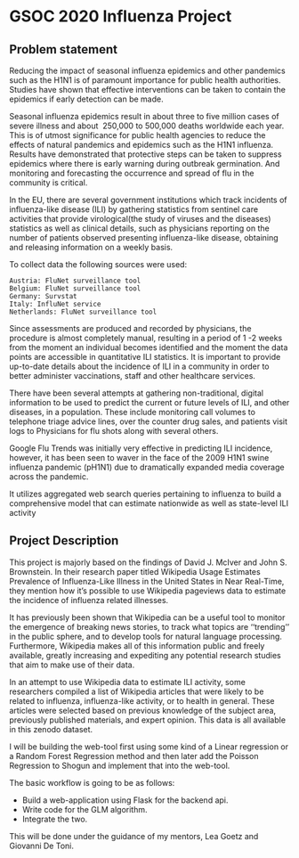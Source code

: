 # GSOC 2020 Influenza Project

## Problem statement
Reducing the impact of seasonal influenza epidemics and other pandemics such as the H1N1 is of paramount importance for public health authorities. Studies have shown that effective interventions can be taken to contain the epidemics if early detection can be made.

Seasonal influenza epidemics result in about three to five million cases of severe illness and about ​ 250,000 to 500,000 deaths worldwide each year. This is of utmost significance for public health agencies to reduce the effects of natural pandemics and epidemics such as the H1N1 influenza. Results have demonstrated that protective steps can be taken to suppress epidemics where there is early warning during outbreak germination. And monitoring and forecasting the occurrence and spread of flu in the community is critical.

In the EU, there are several government institutions which track incidents of influenza-like disease (ILI)​ by gathering statistics from sentinel care activities that provide virological(the study of viruses and the diseases) statistics as well as clinical details, such as physicians reporting on the number of patients observed presenting influenza-like disease, obtaining and releasing information on a weekly basis.

To collect data the following sources were used:

    Austria: FluNet surveillance tool
    Belgium: FluNet surveillance tool
    Germany: Survstat
    Italy: InfluNet service
    Netherlands: FluNet surveillance tool

Since assessments are produced and recorded by physicians, the procedure is almost completely manual, resulting in a period of 1 -2 weeks​ from the moment an individual becomes identified and the moment the data points are accessible in quantitative ILI statistics. It is important to provide up-to-date details about the incidence of ILI in a community in order to better administer vaccinations, staff and other healthcare services.

There have been several attempts at gathering non-traditional, digital information to be used to predict the current or future levels of ILI, and other diseases, in a population.
These include monitoring call volumes to telephone triage advice lines, over the counter drug sales, and patients visit logs to Physicians for flu shots along with several others.

Google Flu Trends was initially very effective in predicting ILI incidence, however, it has been seen to waver in the face of the 2009 H1N1 swine influenza pandemic (pH1N1) due to dramatically expanded media coverage across the pandemic.

It utilizes aggregated web search queries pertaining to influenza to build a comprehensive model that can estimate nationwide
as well as state-level ILI activity

## Project Description
This project is majorly based on the findings of David J. McIver and John S. Brownstein. In their research paper titled Wikipedia Usage Estimates Prevalence of Influenza-Like Illness in the United States in Near Real-Time, they mention how it’s possible to use Wikipedia pageviews data to estimate the incidence of influenza related illnesses.

It has previously been shown that Wikipedia can be a useful tool to monitor the emergence of breaking news stories, to track what topics are ‘‘trending’’ in
the public sphere, and to develop tools for natural language processing. Furthermore, Wikipedia makes all of this information public and freely available, greatly increasing and expediting any potential research studies that aim to make use of their data.

In an attempt to use Wikipedia data to estimate ILI activity, some researchers compiled a list of Wikipedia articles that were likely to be related to influenza, influenza-like activity, or to health in general. These articles were selected based on previous knowledge of the subject area, previously published materials, and expert opinion. This data is all available in this zenodo dataset.

I will be building the web-tool first using some kind of a Linear regression or a Random Forest Regression method and then later add the Poisson Regression to Shogun and implement that into the web-tool.

The basic workflow is going to be as follows:

* Build a web-application using Flask for the backend api.
* Write code for the GLM algorithm.
* Integrate the two.

This will be done under the guidance of my mentors, Lea Goetz and Giovanni De Toni.
